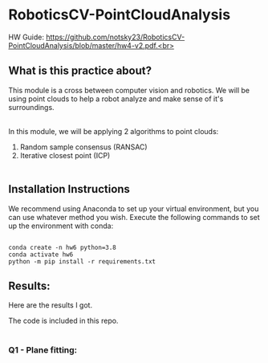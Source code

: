 # RoboticsCV-PointCloudAnalysis

HW Guide: https://github.com/notsky23/RoboticsCV-PointCloudAnalysis/blob/master/hw4-v2.pdf.<br><br>

## What is this practice about?<br>

This module is a cross between computer vision and robotics. We will be using point clouds to help a robot analyze and make sense of it's surroundings.<br><br>

In this module, we will be applying 2 algorithms to point clouds:<br>
1. Random sample consensus (RANSAC)<br>
2. Iterative closest point (ICP)<br><br>

## Installation Instructions

We recommend using Anaconda to set up your virtual environment, but you can use whatever method you wish.
Execute the following commands to set up the environment with conda: 
```

conda create -n hw6 python=3.8
conda activate hw6
python -m pip install -r requirements.txt
```

## Results:<br>

Here are the results I got.<br>

The code is included in this repo.<br><br>

### Q1 - Plane fitting:<br>
